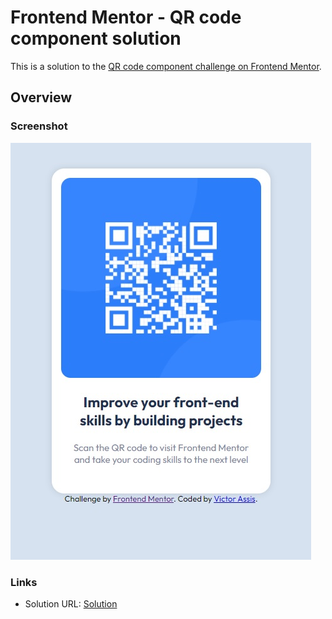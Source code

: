 # Frontend Mentor - QR code component solution

This is a solution to the [QR code component challenge on Frontend Mentor](https://www.frontendmentor.io/challenges/qr-code-component-iux_sIO_H).

## Overview
### Screenshot

![Alt text](./images/solution-screenshot.jpg)

### Links

- Solution URL: [Solution](https://ovictorassis.github.io/qr-code-challenge/)
